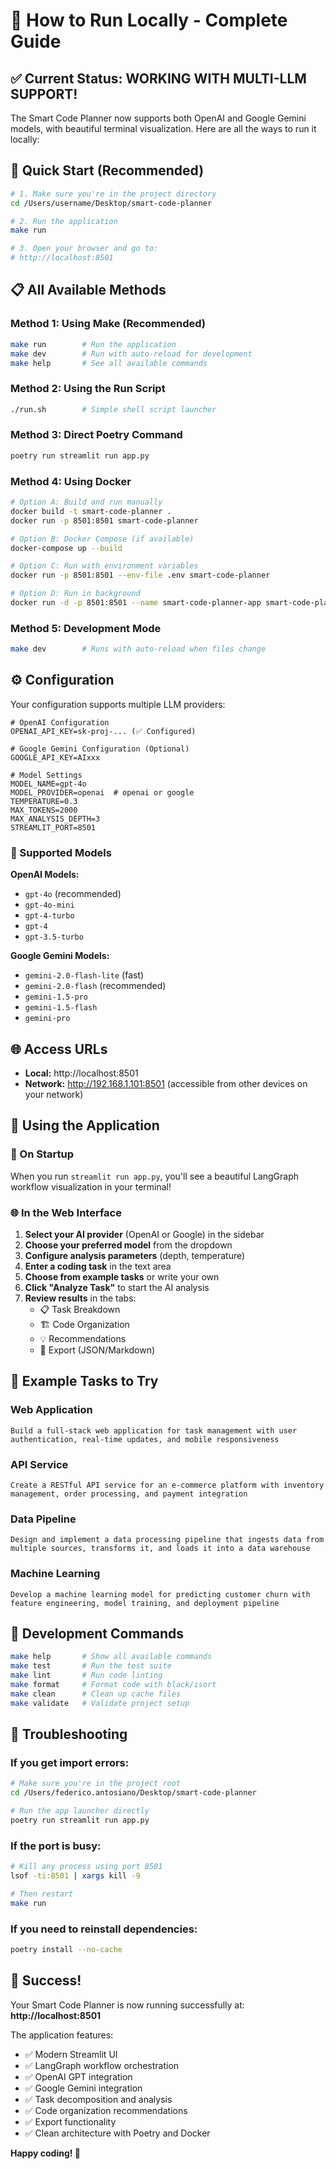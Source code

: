 # 🚀 How to Run Locally - Complete Guide

## ✅ **Current Status: WORKING WITH MULTI-LLM SUPPORT!**

The Smart Code Planner now supports both OpenAI and Google Gemini models, with beautiful terminal visualization. Here are all the ways to run it locally:

## 🎯 **Quick Start (Recommended)**

```bash
# 1. Make sure you're in the project directory
cd /Users/username/Desktop/smart-code-planner

# 2. Run the application
make run

# 3. Open your browser and go to:
# http://localhost:8501
```

## 📋 **All Available Methods**

### **Method 1: Using Make (Recommended)**

```bash
make run        # Run the application
make dev        # Run with auto-reload for development
make help       # See all available commands
```

### **Method 2: Using the Run Script**

```bash
./run.sh        # Simple shell script launcher
```

### **Method 3: Direct Poetry Command**

```bash
poetry run streamlit run app.py
```

### **Method 4: Using Docker**

```bash
# Option A: Build and run manually
docker build -t smart-code-planner .
docker run -p 8501:8501 smart-code-planner

# Option B: Docker Compose (if available)
docker-compose up --build

# Option C: Run with environment variables
docker run -p 8501:8501 --env-file .env smart-code-planner

# Option D: Run in background
docker run -d -p 8501:8501 --name smart-code-planner-app smart-code-planner
```

### **Method 5: Development Mode**

```bash
make dev        # Runs with auto-reload when files change
```

## ⚙️ **Configuration**

Your configuration supports multiple LLM providers:

```env
# OpenAI Configuration
OPENAI_API_KEY=sk-proj-... (✅ Configured)

# Google Gemini Configuration (Optional)
GOOGLE_API_KEY=AIxxx

# Model Settings
MODEL_NAME=gpt-4o
MODEL_PROVIDER=openai  # openai or google
TEMPERATURE=0.3
MAX_TOKENS=2000
MAX_ANALYSIS_DEPTH=3
STREAMLIT_PORT=8501
```

### **🤖 Supported Models**

**OpenAI Models:**

- `gpt-4o` (recommended)
- `gpt-4o-mini`
- `gpt-4-turbo`
- `gpt-4`
- `gpt-3.5-turbo`

**Google Gemini Models:**

- `gemini-2.0-flash-lite` (fast)
- `gemini-2.0-flash` (recommended)
- `gemini-1.5-pro`
- `gemini-1.5-flash`
- `gemini-pro`

## 🌐 **Access URLs**

- **Local:** http://localhost:8501
- **Network:** http://192.168.1.101:8501 (accessible from other devices on your network)

## 🎨 **Using the Application**

### **🚀 On Startup**

When you run `streamlit run app.py`, you'll see a beautiful LangGraph workflow visualization in your terminal!

### **🌐 In the Web Interface**

1. **Select your AI provider** (OpenAI or Google) in the sidebar
2. **Choose your preferred model** from the dropdown
3. **Configure analysis parameters** (depth, temperature)
4. **Enter a coding task** in the text area
5. **Choose from example tasks** or write your own
6. **Click "Analyze Task"** to start the AI analysis
7. **Review results** in the tabs:
   - 📋 Task Breakdown
   - 🏗️ Code Organization
   - 💡 Recommendations
   - 📁 Export (JSON/Markdown)

## 🧪 **Example Tasks to Try**

### **Web Application**

```
Build a full-stack web application for task management with user authentication, real-time updates, and mobile responsiveness
```

### **API Service**

```
Create a RESTful API service for an e-commerce platform with inventory management, order processing, and payment integration
```

### **Data Pipeline**

```
Design and implement a data processing pipeline that ingests data from multiple sources, transforms it, and loads it into a data warehouse
```

### **Machine Learning**

```
Develop a machine learning model for predicting customer churn with feature engineering, model training, and deployment pipeline
```

## 🔧 **Development Commands**

```bash
make help       # Show all available commands
make test       # Run the test suite
make lint       # Run code linting
make format     # Format code with black/isort
make clean      # Clean up cache files
make validate   # Validate project setup
```

## 🐛 **Troubleshooting**

### **If you get import errors:**

```bash
# Make sure you're in the project root
cd /Users/federico.antosiano/Desktop/smart-code-planner

# Run the app launcher directly
poetry run streamlit run app.py
```

### **If the port is busy:**

```bash
# Kill any process using port 8501
lsof -ti:8501 | xargs kill -9

# Then restart
make run
```

### **If you need to reinstall dependencies:**

```bash
poetry install --no-cache
```

## 🎉 **Success!**

Your Smart Code Planner is now running successfully at:
**http://localhost:8501**

The application features:

- ✅ Modern Streamlit UI
- ✅ LangGraph workflow orchestration
- ✅ OpenAI GPT integration
- ✅ Google Gemini integration
- ✅ Task decomposition and analysis
- ✅ Code organization recommendations
- ✅ Export functionality
- ✅ Clean architecture with Poetry and Docker

**Happy coding! 🚀**
